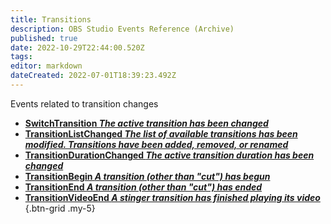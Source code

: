 ```yaml
---
title: Transitions
description: OBS Studio Events Reference (Archive)
published: true
date: 2022-10-29T22:44:00.520Z
tags: 
editor: markdown
dateCreated: 2022-07-01T18:39:23.492Z
---
```


Events related to transition changes
* [**SwitchTransition *The active transition has been changed***](/Broadcasters/OBS/Archive/Events/Transitions/SwitchTransition)
* [**TransitionListChanged *The list of available transitions has been modified. Transitions have been added, removed, or renamed***](/Broadcasters/OBS/Archive/Events/Transitions/TransitionListChanged)
* [**TransitionDurationChanged *The active transition duration has been changed***](/Broadcasters/OBS/Archive/Events/Transitions/TransitionDurationChanged)
* [**TransitionBegin *A transition (other than "cut") has begun***](/Broadcasters/OBS/Archive/Events/Transitions/TransitionBegin)
* [**TransitionEnd *A transition (other than "cut") has ended***](/Broadcasters/OBS/Archive/Events/Transitions/TransitionEnd)
* [**TransitionVideoEnd *A stinger transition has finished playing its video***](/Broadcasters/OBS/Archive/Events/Transitions/TransitionVideoEnd)
{.btn-grid .my-5}
